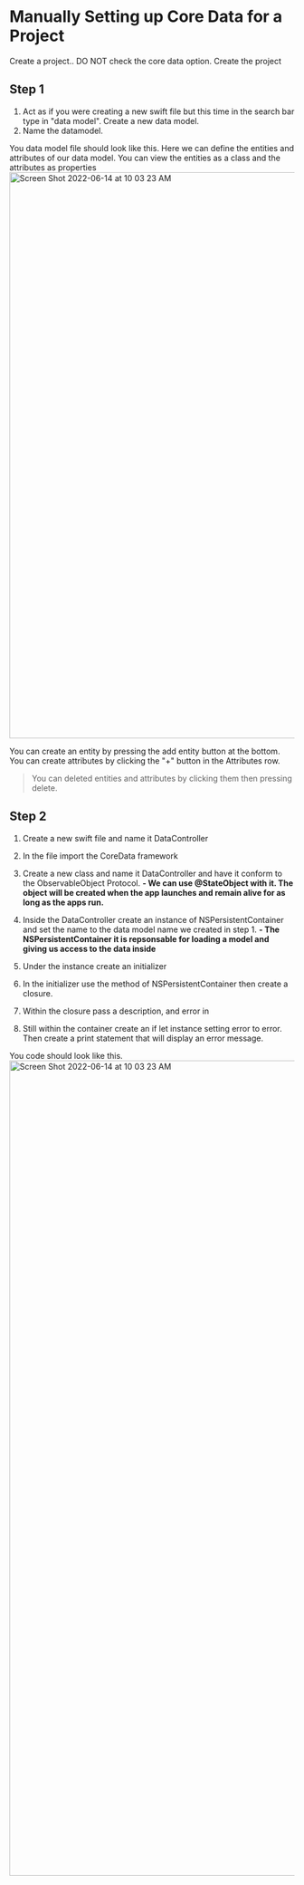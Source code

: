 # Manually Setting up Core Data for a Project

Create a project.. DO NOT check the core data option. Create the project


## Step 1
1. Act as if you were creating a new swift file but this time in the search bar type in "data model". Create a new data model.
2. Name the datamodel.

You data model file should look like this. Here we can define the entities and attributes of our data model. You can view the entities as a class and the attributes
as properties
<img width="1000" alt="Screen Shot 2022-06-14 at 10 03 23 AM" src="https://user-images.githubusercontent.com/64448202/173596902-c7da61e1-bca4-400f-842e-ddbd396f35db.png">

 You can create an entity by pressing the add entity button at the bottom.
 You can create attributes by clicking the "+" button in the Attributes row.

> You can deleted entities and attributes by clicking them then pressing delete. 

## Step 2
1. Create a new swift file and name it DataController
2. In the file import the CoreData framework
3. Create a new class and name it DataController and have it conform to the ObservableObject Protocol.
  **- We can use @StateObject with it. The object will be created when the app launches and remain alive for as long as the apps run.**
4. Inside the DataController create an instance of NSPersistentContainer and set the name to the data model name we created in step 1.
  **- The NSPersistentContainer it is repsonsable for loading a model and giving us access to the data inside**

5. Under the instance create an initializer 
6. In the initializer use the method of NSPersistentContainer then create a closure.
7. Within the closure  pass a description, and error in
8. Still within the container create an if let instance setting error to error. Then create a print statement that will display an error message.

You code should look like this.
<img width="1440" alt="Screen Shot 2022-06-14 at 10 03 23 AM" src="https://user-images.githubusercontent.com/64448202/173605039-6aade3c9-23ce-4210-8188-41113d16233d.png">




